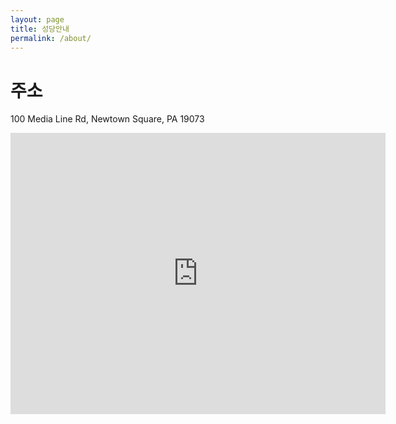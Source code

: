 ```yaml
---
layout: page
title: 성당안내
permalink: /about/
---
```


# 주소
100 Media Line Rd, Newtown Square, PA 19073


<iframe src="https://www.google.com/maps/embed?pb=!1m18!1m12!1m3!1d73330.99104956092!2d-75.37339739933917!3d40.02232748905559!2m3!1f0!2f0!3f0!3m2!1i1024!2i768!4f13.1!3m3!1m2!1s0x0%3A0x10da60d834b498f0!2sKorean+Catholic+Church!5e0!3m2!1sko!2sus!4v1566354748540!5m2!1sko!2sus" width="600" height="450" frameborder="0" style="border:0" allowfullscreen></iframe>

